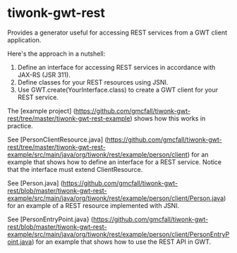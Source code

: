 tiwonk-gwt-rest
===============

Provides a generator useful for accessing REST services from a GWT client application.

Here's the approach in a nutshell:

1. Define an interface for accessing REST services in accordance with JAX-RS (JSR 311).
2. Define classes for your REST resources using JSNI.
3. Use GWT.create(YourInterface.class) to create a GWT client for your REST service.

The [example project] (https://github.com/gmcfall/tiwonk-gwt-rest/tree/master/tiwonk-gwt-rest-example) 
shows how this works in practice.

See [PersonClientResource.java] (https://github.com/gmcfall/tiwonk-gwt-rest/tree/master/tiwonk-gwt-rest-example/src/main/java/org/tiwonk/rest/example/person/client)
for an example that shows how to define an interface for a REST service. 
Notice that the interface must extend ClientResource.

See [Person.java] (https://github.com/gmcfall/tiwonk-gwt-rest/blob/master/tiwonk-gwt-rest-example/src/main/java/org/tiwonk/rest/example/person/client/Person.java)
for an example of a REST resource implemented with JSNI.

See [PersonEntryPoint.java} (https://github.com/gmcfall/tiwonk-gwt-rest/blob/master/tiwonk-gwt-rest-example/src/main/java/org/tiwonk/rest/example/person/client/PersonEntryPoint.java)
for an example that shows how to use the REST API in GWT.